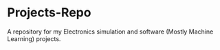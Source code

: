 # Projects-Repo
A repository for my Electronics simulation and software (Mostly Machine Learning) projects.

